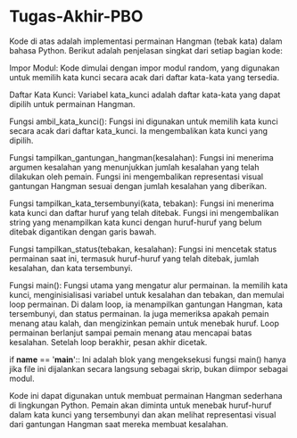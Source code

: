 # Tugas-Akhir-PBO
Kode di atas adalah implementasi permainan Hangman (tebak kata) dalam bahasa Python. Berikut adalah penjelasan singkat dari setiap bagian kode:

Impor Modul: Kode dimulai dengan impor modul random, yang digunakan untuk memilih kata kunci secara acak dari daftar kata-kata yang tersedia.

Daftar Kata Kunci: Variabel kata_kunci adalah daftar kata-kata yang dapat dipilih untuk permainan Hangman.

Fungsi ambil_kata_kunci(): Fungsi ini digunakan untuk memilih kata kunci secara acak dari daftar kata_kunci. Ia mengembalikan kata kunci yang dipilih.

Fungsi tampilkan_gantungan_hangman(kesalahan): Fungsi ini menerima argumen kesalahan yang menunjukkan jumlah kesalahan yang telah dilakukan oleh pemain. Fungsi ini mengembalikan representasi visual gantungan Hangman sesuai dengan jumlah kesalahan yang diberikan.

Fungsi tampilkan_kata_tersembunyi(kata, tebakan): Fungsi ini menerima kata kunci dan daftar huruf yang telah ditebak. Fungsi ini mengembalikan string yang menampilkan kata kunci dengan huruf-huruf yang belum ditebak digantikan dengan garis bawah.

Fungsi tampilkan_status(tebakan, kesalahan): Fungsi ini mencetak status permainan saat ini, termasuk huruf-huruf yang telah ditebak, jumlah kesalahan, dan kata tersembunyi.

Fungsi main(): Fungsi utama yang mengatur alur permainan. Ia memilih kata kunci, menginisialisasi variabel untuk kesalahan dan tebakan, dan memulai loop permainan. Di dalam loop, ia menampilkan gantungan Hangman, kata tersembunyi, dan status permainan. Ia juga memeriksa apakah pemain menang atau kalah, dan mengizinkan pemain untuk menebak huruf. Loop permainan berlanjut sampai pemain menang atau mencapai batas kesalahan. Setelah loop berakhir, pesan akhir dicetak.

if __name__ == '__main__':: Ini adalah blok yang mengeksekusi fungsi main() hanya jika file ini dijalankan secara langsung sebagai skrip, bukan diimpor sebagai modul.

Kode ini dapat digunakan untuk membuat permainan Hangman sederhana di lingkungan Python. Pemain akan diminta untuk menebak huruf-huruf dalam kata kunci yang tersembunyi dan akan melihat representasi visual dari gantungan Hangman saat mereka membuat kesalahan.
